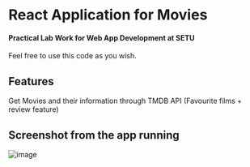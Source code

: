 # React Application for Movies
#### Practical Lab Work for Web App Development at SETU

Feel free to use this code as you wish.


## Features
Get Movies and their information through TMDB API (Favourite films + review feature)


## Screenshot from the app running
![image](https://github.com/user-attachments/assets/725ceaad-3c2c-46fa-908f-9827b537b7f3)



